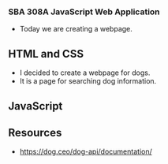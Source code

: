 ### SBA 308A JavaScript Web Application
- Today we are creating a webpage.

## HTML and CSS
- I decided to create a webpage for dogs.
- It is a page for searching dog information.

## JavaScript







## Resources
- https://dog.ceo/dog-api/documentation/